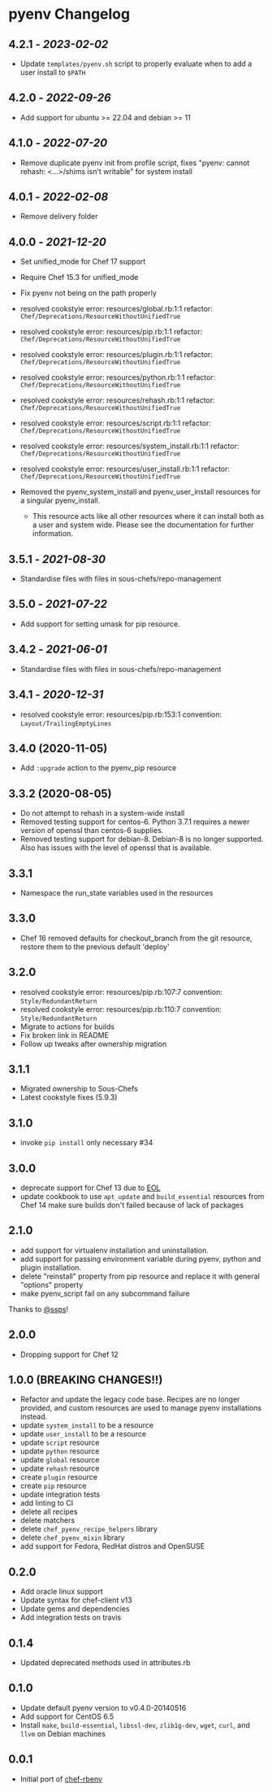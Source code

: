 # pyenv Changelog

## 4.2.1 - *2023-02-02*

- Update `templates/pyenv.sh` script to properly evaluate when to add a user install to `$PATH`

## 4.2.0 - *2022-09-26*

- Add support for ubuntu >= 22.04 and debian >= 11

## 4.1.0 - *2022-07-20*

- Remove duplicate pyenv init from profile script, fixes "pyenv: cannot rehash: <...>/shims isn't writable" for system install

## 4.0.1 - *2022-02-08*

- Remove delivery folder

## 4.0.0 - *2021-12-20*

- Set unified_mode for Chef 17 support
- Require Chef 15.3 for unified_mode
- Fix pyenv not being on the path properly
- resolved cookstyle error: resources/global.rb:1:1 refactor: `Chef/Deprecations/ResourceWithoutUnifiedTrue`
- resolved cookstyle error: resources/pip.rb:1:1 refactor: `Chef/Deprecations/ResourceWithoutUnifiedTrue`
- resolved cookstyle error: resources/plugin.rb:1:1 refactor: `Chef/Deprecations/ResourceWithoutUnifiedTrue`
- resolved cookstyle error: resources/python.rb:1:1 refactor: `Chef/Deprecations/ResourceWithoutUnifiedTrue`
- resolved cookstyle error: resources/rehash.rb:1:1 refactor: `Chef/Deprecations/ResourceWithoutUnifiedTrue`
- resolved cookstyle error: resources/script.rb:1:1 refactor: `Chef/Deprecations/ResourceWithoutUnifiedTrue`
- resolved cookstyle error: resources/system_install.rb:1:1 refactor: `Chef/Deprecations/ResourceWithoutUnifiedTrue`
- resolved cookstyle error: resources/user_install.rb:1:1 refactor: `Chef/Deprecations/ResourceWithoutUnifiedTrue`
- Removed the pyenv_system_install and pyenv_user_install resources for a singular pyenv_install.

   - This resource acts like all other resources where it can install both as a user and system wide.
     Please see the documentation for further information.

## 3.5.1 - *2021-08-30*

- Standardise files with files in sous-chefs/repo-management

## 3.5.0 - *2021-07-22*

- Add support for setting umask for pip resource.

## 3.4.2 - *2021-06-01*

- Standardise files with files in sous-chefs/repo-management

## 3.4.1 - *2020-12-31*

- resolved cookstyle error: resources/pip.rb:153:1 convention: `Layout/TrailingEmptyLines`

## 3.4.0 (2020-11-05)

- Add `:upgrade` action to the pyenv_pip resource

## 3.3.2 (2020-08-05)

- Do not attempt to rehash in a system-wide install
- Removed testing support for centos-6. Python 3.7.1 requires a newer version of openssl than centos-6 supplies.
- Removed testing support for debian-8. Debian-8 is no longer supported. Also has issues with the level of openssl that is available.

## 3.3.1

- Namespace the run_state variables used in the resources

## 3.3.0

- Chef 16 removed defaults for checkout_branch from the git resource, restore them to the previous default 'deploy'

## 3.2.0

- resolved cookstyle error: resources/pip.rb:107:7 convention: `Style/RedundantReturn`
- resolved cookstyle error: resources/pip.rb:110:7 convention: `Style/RedundantReturn`
- Migrate to actions for builds
- Fix broken link in README
- Follow up tweaks after ownership migration

## 3.1.1

- Migrated ownership to Sous-Chefs
- Latest cookstyle fixes (5.9.3)

## 3.1.0

- invoke `pip install` only necessary #34

## 3.0.0

- deprecate support for Chef 13 due to [EOL][supported-versions]
- update cookbook to use `apt_update` and `build_essential` resources from Chef 14 make sure builds don't failed because of lack of packages

## 2.1.0

- add support for virtualenv installation and uninstallation.
- add support for passing environment variable during pyenv, python and plugin installation.
- delete "reinstall" property from pip resource and replace it with general "options" property
- make pyenv_script fail on any subcommand failure

Thanks to [@ssps](https://github.com/ssps)!

## 2.0.0

- Dropping support for Chef 12

## 1.0.0 (BREAKING CHANGES!!)

- Refactor and update the legacy code base. Recipes are no longer provided, and custom resources are used to manage pyenv installations instead.
- update `system_install` to be a resource
- update `user_install` to be a resource
- update `script` resource
- update `python` resource
- update `global` resource
- update `rehash` resource
- create `plugin` resource
- create `pip` resource
- update integration tests
- add linting to CI
- delete all recipes
- delete matchers
- delete `chef_pyenv_recipe_helpers` library
- delete `chef_pyenv_mixin` library
- add support for Fedora, RedHat distros and OpenSUSE

## 0.2.0

- Add oracle linux support
- Update syntax for chef-client v13
- Update gems and dependencies
- Add integration tests on travis

## 0.1.4

- Updated deprecated methods used in attributes.rb

## 0.1.0

- Update default pyenv version to v0.4.0-20140516
- Add support for CentOS 6.5
- Install `make`, `build-essential`, `libssl-dev`, `zlib1g-dev`, `wget`,
  `curl`, and `llvm` on Debian machines

## 0.0.1

- Initial port of [chef-rbenv](https://github.com/fnichol/chef-rbenv)

[supported-versions]: https://docs.chef.io/platforms.html#supported-versions
